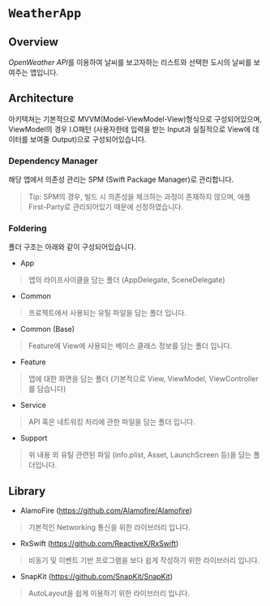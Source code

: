 # ``WeatherApp``

## Overview
*OpenWeather API*를 이용하여 날씨를 보고자하는 리스트와 선택한 도시의 날씨를 보여주는 앱입니다.

## Architecture
아키텍쳐는 기본적으로 MVVM(Model-ViewModel-View)형식으로 구성되어있으며,
ViewModel의 경우 I.O패턴 (사용자한테 입력을 받는 Input과 실질적으로 View에 데이터를 보여줄 Output)으로 구성되어있습니다.

### Dependency Manager
해당 앱에서 의존성 관리는 SPM (Swift Package Manager)로 관리합니다.
> Tip: SPM의 경우, 빌드 시 의존성을 체크하는 과정이 존재하지 않으며, 애플 First-Party로 관리되어있기 때문에 선정하였습니다.

### Foldering 
폴더 구조는 아래와 같이 구성되어있습니다.
- App
> 앱의 라이프사이클을 담는 폴더 (AppDelegate, SceneDelegate)
- Common
> 프로젝트에서 사용되는 유틸 파일을 담는 폴더 입니다.
- Common (Base)
> Feature에 View에 사용되는 베이스 클래스 정보를 담는 폴더 입니다.
- Feature
> 앱에 대한 화면을 담는 폴더 (기본적으로 View, ViewModel, ViewController를 담습니다)
- Service
> API 혹은 네트워킹 처리에 관한 파일을 담는 폴더 입니다.
- Support
> 위 내용 외 유틸 관련된 파일 (info.plist, Asset, LaunchScreen 등)을 담는 폴더입니다.


## Library
- AlamoFire (https://github.com/Alamofire/Alamofire)
> 기본적인 Networking 통신을 위한 라이브러리 입니다.

- RxSwift (https://github.com/ReactiveX/RxSwift)
> 비동기 및 이벤트 기반 프로그램을 보다 쉽게 작성하기 위한 라이브러리 입니다.

- SnapKit (https://github.com/SnapKit/SnapKit)
> AutoLayout을 쉽게 이용하기 위한 라이브러리 입니다.


